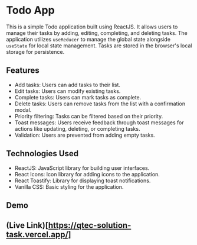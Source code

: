 # Todo App

This is a simple Todo application built using ReactJS. It allows users to manage their tasks by adding, editing, completing, and deleting tasks. The application utilizes `useReducer` to manage the global state alongside `useState` for local state management. Tasks are stored in the browser's local storage for persistence.

## Features

- Add tasks: Users can add tasks to their list.
- Edit tasks: Users can modify existing tasks.
- Complete tasks: Users can mark tasks as complete.
- Delete tasks: Users can remove tasks from the list with a confirmation modal.
- Priority filtering: Tasks can be filtered based on their priority.
- Toast messages: Users receive feedback through toast messages for actions like updating, deleting, or completing tasks.
- Validation: Users are prevented from adding empty tasks.

## Technologies Used

- ReactJS: JavaScript library for building user interfaces.
- React Icons: Icon library for adding icons to the application.
- React Toastify: Library for displaying toast notifications.
- Vanilla CSS: Basic styling for the application.


## Demo

## (Live Link)[https://qtec-solution-task.vercel.app/]

